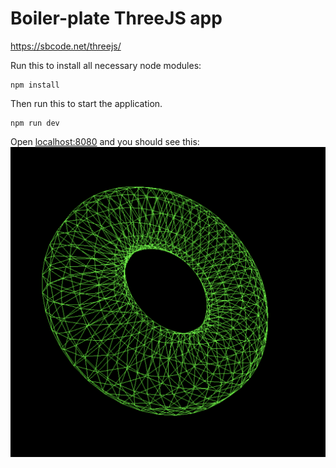 # Boiler-plate ThreeJS app

https://sbcode.net/threejs/

Run this to install all necessary node modules:

```
npm install
```

Then run this to start the application.

```
npm run dev
```

Open [localhost:8080](http://localhost:8080) and you should see this:
![image](torus.png)
